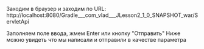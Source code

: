 Заходим в браузер и заходим по URL:
http://localhost:8080/Gradle___com_vlad___JLesson2_1_0_SNAPSHOT_war/ServletApi

Заполняем поле ввода, жмем Enter или кнопку "Отправить"
Ниже можно увидеть что мы написали и отправили в качестве параметра
